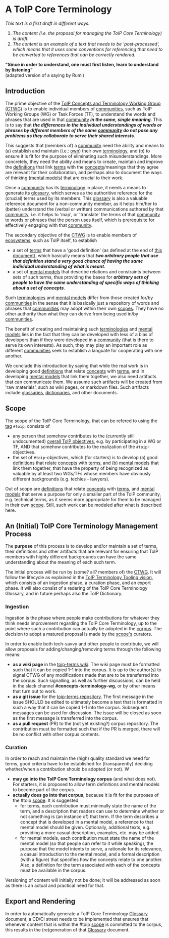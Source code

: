 # A ToIP Core Terminology

<MetaNotes>*This text is a first draft in different ways:*

1. *The content (i.e. the proposal for managing the ToIP Core Terminology) is draft.*
2. *The content is an example of a text that needs to be 'post-processed', which means that it uses some conventions for referencing that need to be converted to references that can be correctly rendered.*

</MetaNotes>

**"Since in order to understand, one must first listen, learn to understand by listening"**<br/>  (adapted version of a saying by Rumi)

## Introduction

The prime objective of the [ToIP Concepts and Terminology Working Group (CTWG)](https://wiki.trustoverip.org/pages/viewpage.action?pageId=65700) is to enable individual members of [communities](community), such as ToIP Working Groups (WG) or Task Forces (TF), to understand the words and phrases that are used in that [community](community) ***in the same, single meaning***. This is to say that ***the differences in the individual understandings of words or phrases by different members of the same [community](community) do not pose any problems as they collaborate to serve their shared interests***. 

This suggests that (members of) a [community](community) need the ability and means to (a) establish and maintain (i.e.: [own](owner)) their own [terminology](terminology@ctwg), and (b) to ensure it is fit for the purpose of eliminating such misunderstandings. More concretely, they need the ability and means to create, maintain and improve the [definitions](definition@ctwg) that link [terms](term@ctwg) with the [concepts](concept@ctwg)/meanings that they agree are relevant for their collaboration, and perhaps also to document the ways of thinking ([mental models](mental-model@ctwg)) that are crucial to their work. 

Once a [community](community) has its [terminology](terminology@ctwg) in place, it needs a means to generate its [glossary](glossary@ctwg), which serves as the authoritive reference for the (crucial) terms used by its members. This [glossary](glossary@ctwg) is also a valuable reference document for a non-community member, as it helps him/her to (better) understand the (verbal or written) communications authored by that [community](community), i.e. it helps to 'map', or 'translate' the terms of that [community](community) to words or phrases that the person uses itself, which is prerequisite for effectively engaging with that [community](community).

The secondary objective of the [CTWG](https://wiki.trustoverip.org/pages/viewpage.action?pageId=65700) is to enable members of [ecosystems](ecosystem), such as ToIP itself, to establish 

- a set of [terms](term@ctwg) that have a 'good definition' (as defined at the end of [this document](https://www.researchgate.net/publication/352560909_On_Terminology_and_the_Resolution_of_Related_Issues)), which basically means that ***two arbitrary people that use that definition stand a very good chance of having the same individual understanding of what is meant***. 
- a set of [mental models](mental-model@ctwg) that describe relations and constraints between sets of such terms, thus providing the bases for ***arbitrary sets of people to have the same understanding of specific ways of thinking about a set of concepts***.

Such [terminologies](terminology) and [mental models](mental-model@ctwg) differ from those created for/by [communities](community) in the sense that it is basically just a repository of words and phrases that [communities](community) may adopt within their own [scopes](scope@ctwg). They have no other authority than what they can derive from being used in/by [communities](community). 

The benefit of creating and maintaining such [terminologies](terminology) and [mental models](mental-model@ctwg) lies in the fact that they can be developed with less of a bias of developers than if they were developed in a [community](community) (that is there to serve its own interests). As such, they may play an important role as different [communities](community) seek to establish a languate for cooperating with one another.

We conclude this introduction by saying that while the real work is in developing good [definitions](definition@ctwg) that relate [concepts](concept@ctwg) with [terms](term@ctwg), and in developing [mental models](mental-model@ctwg) that link them together, we also need artifacts that can communicate them. We assume such artifacts will be created from 'raw materials', such as wiki pages, or markdown files. Such artifacts include [glossaries](glossary@ctwg), [dictionaries](dictionary@ctwg), and other documents.

## Scope

The scope of the ToIP Core Terminology, that can be refered to using the [tag](tag@ctwg) `#toip`, consists of

- any person that somehow contributes to the (currently still undocumented) [overall ToIP objectives](https://trustoverip.org/objectives), e.g. by participating in a WG or TF, AND that somehow contributes to the realization of the `#toip`-objectives.
- the set of `#toip`-objectives, which (for starters) is to develop (a) good [definitions](definition@ctwg) that relate [concepts](concept@ctwg) with [terms](term@ctwg), and (b) [mental models](mental-model@ctwg) that link them together, that have the property of being recognized as valuable by at least two WGs/TFs whose members have obviously different backgrounds (e.g. techies - lawyers).

Out of scope are [definitions](definition@ctwg) that relate [concepts](concept@ctwg) with [terms](term@ctwg), and [mental models](mental-model@ctwg) that serve a purpose for only a smaller part of the ToIP community, e.g. technical terms, as it seems more appropriate for them to be managed in their own [scope](scope@ctwg). Still, such work can be modeled after what is described here.

## An (Initial) ToIP Core Terminology Management Process

The **purpose** of this process is to develop and/or maintain a set of terms, their definitions and other artifacts that are relevant for ensuring that ToIP members with highly different backgrounds can have the same understanding about the meaning of each such term.

The initial process will be run by (some? all? members of) the [CTWG](https://wiki.trustoverip.org/pages/viewpage.action?pageId=65700). It will follow the lifecycle as explained in the [ToIP Terminology Tooling vision](https://github.com/trustoverip/concepts-and-terminology-wg/blob/master/docs/tt-spec.md#Vision), which consists of an ingestion phase, a curation phase, and an export phase. It will also consist of a redering of the ToIP Core Terminology Glossary, and in future perhaps also the ToIP Dictionary.

### Ingestion

Ingestion is the phase where people make contributions for whatever they think needs improvement regarding the ToIP Core Terminology, up to the point where such a contribution can actually be adopted in the [corpus](corpus@ctwg). The decision to adopt a matured proposal is made by the [scope's](scope@ctwg) curators.

In order to enable both tech-savvy and other people to contribute, we will allow proposals for adding/changing/removing terms through the following means:

- **as a wiki page** in the [toip-terms wiki](https://github.com/trustoverip/toip-terms/wiki). The wiki page must be formatted such that it can be copied 1-1 into the corpus. It is up to the author(s) to signal CTWG of any modifications made that are to be transferred into the corpus. Such signalling, as well as further discussions, can be held in the slack channel **#concepts-terminology-wg**, or by other means that turn out to work.
- **as a git issue** for the [toip-terms repository](https://github.com/trustoverip/toip-terms/issues). The first message in the issue SHOULD be edited to ultimately become a text that is formatted in such a way that it can be copied 1-1 into the corpus. Subsequent messages can be used for discussion. The issue will be closed as soon as the first message is transferred into the corpus.
- **as a pull request** (PR) to the (not yet existing?) corpus repository. The contribution must be formatted such that if the PR is merged, there will be no conflict with other corpus contents.

### Curation

In order to reach and maintain the (high) quality standard we need for terms, good criteria have to be established for (transparently) deciding whether/when a contribution should be adopted (or not). W

- **may go into the ToIP Core Terminology corpus** (and what does not). For starters, it is proposed to allow term definitions and mental models to become part of the corpus.
- **actually does go into that corpus**, because it is fit for the purposes of the #toip [scope](scope@ctwg). It is suggested 
  - for terms, each contribution must minimally state the name of the term, and a description that readers can use to determine whether or not something is (an instance of) that term. If the term describes a concept that is developed in a mental model, a reference to that mental model should be given.
    Optionally, additional texts, e.g. providing a more casual description, examples, etc. may be added.
  - for mental models, each contribution must state the name of the mental model (so that people can refer to it while speaking), the purpose that the model intents to serve, a rationale for its relevance, a casual introduction to the mental model, and a formal description (with a figure) that specifies how the concepts relate to one another. Also, a definition for the term associated with each of the concepts must be available in the corpus.

Versioning of content will initially not be done; it will be addressed as soon as there is an actual and practical need for that.

## Export and Rendering

In order to automatically generate a ToIP Core Terminology [Glossary](glossary@ctwg) document, a CD/CI street needs to be implemented that ensures that whenever content that is within the #toip [scope](scope@ctwg) is committed to the corpus, this results in the (re)generation of that [Glossary](glossary@ctwg) document. 

